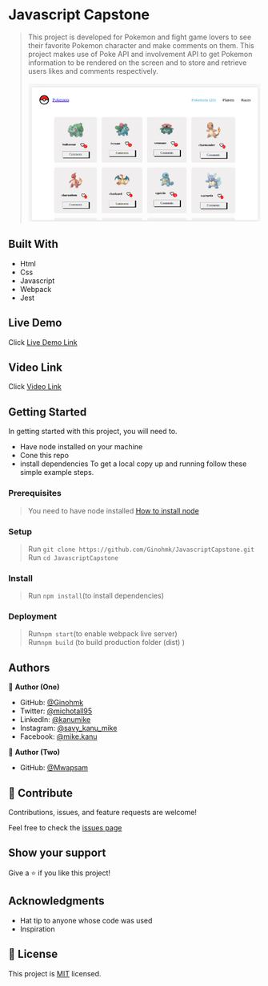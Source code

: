 # Javascript Capstone

>This project is developed for Pokemon and fight game  lovers to see their favorite Pokemon character and make comments on them. This project makes use of Poke API and involvement API to get Pokemon information to be rendered on the screen and to store and retrieve users likes and comments respectively. 
<br><br>
![ScreenShoot](https://github.com/Ginohmk/JavascriptCapstone/blob/Finalization-merge/src/assets/javscriptCapstoneImage.png)
## Built With

- Html
- Css
- Javascript
- Webpack
- Jest

## Live Demo

Click [Live Demo Link](https://ginohmk.github.io/JavascriptCapstone/)

## Video Link

Click [Video Link](https://drive.google.com/file/d/1d4sOvTFcDihFuNLwO2onU09QQl6Pz5mJ/view?usp=sharing)

## Getting Started

In getting started with this project, you will need to.

- Have node installed on your machine
- Cone this repo
- install dependencies
  To get a local copy up and running follow these simple example steps.

### Prerequisites

> You need to have node installed [How to install node](https://nodejs.dev/learn/how-to-install-nodejs)

### Setup <br>

> Run `git clone https://github.com/Ginohmk/JavascriptCapstone.git`
> Run `cd JavascriptCapstone`

### Install <br>

> Run `npm install`(to install dependencies) <br>

### Deployment <br>

> Run`npm start`(to enable webpack live server) <br>
> Run`npm build` (to build production folder (dist) )

## Authors

👤 **Author (One)**

- GitHub: [@Ginohmk](https://github.com/Ginohmk)
- Twitter: [@michotall95](https://www.twitter.com/michotall95)
- LinkedIn: [@kanumike](https://www.linkedin.com/in/kanu-mike-497119211/)
- Instagram: [@savy_kanu_mike](https/instagram.com/savy_kanu_mike)
- Facebook: [@mike.kanu](https://www.facebook.com/mike.kanu)

👤 **Author (Two)**

- GitHub: [@Mwapsam](https://github.com/Mwapsam)

## 🤝 Contribute

Contributions, issues, and feature requests are welcome!

Feel free to check the [issues page](https://github.com/Ginohmk/JavascriptCapstone/issues)

## Show your support

Give a ⭐️ if you like this project!

## Acknowledgments

- Hat tip to anyone whose code was used
- Inspiration

## 📝 License

This project is [MIT](./MIT.md) licensed.

